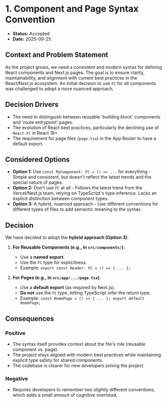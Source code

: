 # 1. Component and Page Syntax Convention

- **Status:** Accepted
- **Date:** 2025-09-25

## Context and Problem Statement

As the project grows, we need a consistent and modern syntax for defining React components and Next.js pages. The goal is to ensure clarity, maintainability, and alignment with current best practices in the React/Next.js ecosystem. An initial decision to use `FC` for all components was challenged to adopt a more nuanced approach.

## Decision Drivers

- The need to distinguish between reusable 'building block' components and 'route entrypoint' pages.
- The evolution of React best practices, particularly the declining use of `React.FC` in React 18+.
- The requirement for page files (`page.tsx`) in the App Router to have a default export.

## Considered Options

- **Option 1:** Use `const MyComponent: FC = () => ...` for everything - Simple and consistent, but doesn't reflect the latest trends and the special nature of pages.
- **Option 2:** Don't use `FC` at all - Follows the latest trend from the Vercel/Next.js team, relying on TypeScript's type inference. Lacks an explicit distinction between component types.
- **Option 3:** A hybrid, nuanced approach - Use different conventions for different types of files to add semantic meaning to the syntax.

## Decision

We have decided to adopt the **hybrid approach (Option 3)**:

1. **For Reusable Components (e.g., in `src/components/`)**:
   - Use a **named export**.
   - Use the `FC` type for explicitness.
   - Example: `export const Header: FC = () => { ... };`

2. **For Pages (e.g., in `src/app/.../page.tsx`)**:
   - Use a **default export** (as required by Next.js).
   - **Do not** use the `FC` type, letting TypeScript infer the return type.
   - Example: `const HomePage = () => { ... }; export default HomePage;`

## Consequences

### Positive

- The syntax itself provides context about the file's role (reusable component vs. page).
- The project stays aligned with modern best practices while maintaining explicit type safety for shared components.
- The codebase is clearer for new developers joining the project.

### Negative

- Requires developers to remember two slightly different conventions, which adds a small amount of cognitive overhead.